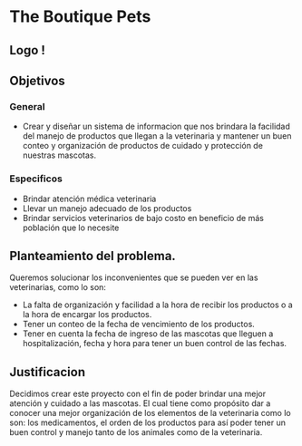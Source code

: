 # The Boutique Pets
## Logo ! 

## Objetivos

### General
* Crear y diseñar un sistema de informacion que nos brindara la facilidad del manejo de productos que llegan a la veterinaria y mantener un buen conteo y organización de productos de cuidado y protección de nuestras mascotas.

### Especificos
* Brindar atención médica veterinaria 
* Llevar un manejo adecuado de los productos
* Brindar servicios veterinarios de bajo costo en beneficio de más población que lo necesite

## Planteamiento del problema.

Queremos solucionar los inconvenientes que se pueden ver en las veterinarias, como lo son: 

* La falta de organización y facilidad a la hora de recibir los productos o a la hora de encargar los productos. 
* Tener un conteo de la fecha de vencimiento de los productos.
* Tener en cuenta la fecha de ingreso de las mascotas que lleguen a hospitalización, fecha y hora para tener un buen control de las fechas.

## Justificacion

Decidimos crear este proyecto  con el fin de poder brindar una mejor atención  y cuidado a las mascotas. El cual  tiene como  propósito dar a conocer una mejor organización de los elementos de la veterinaria como lo son: los medicamentos, el orden de los productos para así poder tener un buen control y manejo tanto de los animales como de la veterinaria.
